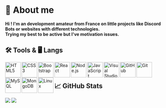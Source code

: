 # 👀 About me

**Hi ! I'm an development amateur from France on little projects like Discord Bots or websites with different technologies.**
<br />
**Trying my best to be active but I've motivation issues.**
<br />

## 🛠️ Tools & 🖥️ Langs 
<img align="left" alt="HTML5" width="50px" height="50px" src="https://cdn.jsdelivr.net/gh/devicons/devicon/icons/html5/html5-original-wordmark.svg" />
<img align="left" alt="CSS3" width="50px" height="50px" src="https://cdn.jsdelivr.net/gh/devicons/devicon/icons/css3/css3-original-wordmark.svg" />
<img align="left" alt="Bootstrap" width="50px" height="50px" src="https://cdn.jsdelivr.net/gh/devicons/devicon/icons/bootstrap/bootstrap-original-wordmark.svg" />
<img align="left" alt="React" width="50px" height="50px" src="https://cdn.jsdelivr.net/gh/devicons/devicon/icons/react/react-original-wordmark.svg" />
<img align="left" alt="Node.js" width="50px" height="50px" src="https://cdn.jsdelivr.net/gh/devicons/devicon/icons/nodejs/nodejs-original.svg" />
<img align="left" alt="JavaScript" width="50px" height="50px" src="https://cdn.jsdelivr.net/gh/devicons/devicon/icons/javascript/javascript-original.svg" />
<img align="left" alt="Visual Studio" width="50px" height="50px" src="https://cdn.jsdelivr.net/gh/devicons/devicon/icons/visualstudio/visualstudio-plain.svg" />
<img align="left" alt="GitHub" width="50px" height="50px" src="https://cdn.jsdelivr.net/gh/devicons/devicon/icons/github/github-original-wordmark.svg" />
<img align="left" alt="Git" width="50px" height="50px" src="https://cdn.jsdelivr.net/gh/devicons/devicon/icons/git/git-plain-wordmark.svg" />
<img align="left" alt="MySQL" width="50px" height="50px" src="https://cdn.jsdelivr.net/gh/devicons/devicon/icons/mysql/mysql-original-wordmark.svg" />
<img align="left" alt="MongoDB" width="50px" height="50px" src="https://cdn.jsdelivr.net/gh/devicons/devicon/icons/mongodb/mongodb-original-wordmark.svg" />
<img align="left" alt="Linux" width="50px" height="50px" src="https://cdn.jsdelivr.net/gh/devicons/devicon/icons/linux/linux-original.svg" />

<br />
<br />

## 📈 GitHub Stats
<div>
  <img src="https://github-readme-stats.vercel.app/api?username=SounaVR&show_icons=true&theme=github_dark&hide=contribs,issues" />
  <img src="https://github-readme-stats.vercel.app/api/top-langs/?username=SounaVR&layout=compact&langs_count=20&theme=github_dark&hide=lua,scss,python,shell"/>
</div>
